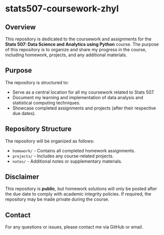 # stats507-coursework-zhyl

## Overview
This repository is dedicated to the coursework and assignments for the **Stats 507: Data Science and Analytics using Python** course. The purpose of this repository is to organize and share my progress in the course, including homework, projects, and any additional materials.

## Purpose
The repository is structured to:
- Serve as a central location for all my coursework related to Stats 507.
- Document my learning and implementation of data analysis and statistical computing techniques.
- Showcase completed assignments and projects (after their respective due dates).

## Repository Structure
The repository will be organized as follows:
- `homework/` - Contains all completed homework assignments.
- `projects/` - Includes any course-related projects.
- `notes/` - Additional notes or supplementary materials.

## Disclaimer
This repository is **public**, but homework solutions will only be posted after the due date to comply with academic integrity policies. If required, the repository may be made private during the course.

## Contact
For any questions or issues, please contact me via GitHub or email.
